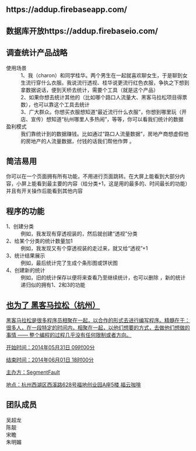 <h2>https://addup.firebaseapp.com/</h2>
<h2>数据库开放https://addup.firebaseio.com/</h2>
<H2>调查统计产品战略</H2>

<dl>
<dt>使用场景 
<dd>1、我（charon）和同学桂华。两个男生在一起就喜欢聊女生，于是聊到女生流行穿什么衣服。我说流行透视、桂华说更流行红色衣服，争执之下想到拿数据说话，便到天桥去统计，需要个工具（就是这个产品） 
<dd>2、如果你想去统计其他的（比如哪个路口人流量大、黑客马拉松项目得票数），也可以靠这个工具去统计 
<dd>3、广大群众。你想买衣服想知道“最近流行什么衣服”，你想到哪里玩（开店、宣传）想知道“杭州哪里人多热闹”，等等，你可以看我们统计的数据 
<dt>盈利模式 
<dd>我们靠统计到的数据赚钱。比如通过“路口人流量数据”，房地产商想虚假他的房地产的人流量数据，付钱的话我们帮他作弊 。</dd></dl>
<H2>简洁易用</H2>
<P>你可以在一个页面拥有所有功能，不用进行页面跳转。在大屏上能看到大部分内容，小屏上能看到最主要的内容（给分类+1，这是用的最多的、时间最长的功能）并且有开关操作后能看到其他内容</P>

<H2>程序的功能</H2>
<DL>
<DT>1、创建分类 
<DD>例如，我发现有穿透视装的，然后就创建“透视”分类 
<DT>2、给某个分类的统计数量加1 
<DD>例如，我发现又有个穿透视装的走过来，就又给“透视”+1 
<DT>3、统计结果展示 
<DD>例如，最后统计完了生成个条形图或饼状图 
<DT>4、创建新的统计 
<DD>例如，旧的统计保存以便将来查看乃至继续统计，也可以删除 ，新的统计递归似的拥有1、2和3的功能</DD></DL>
<A href="http://segmentfault.com/e/segmentfault-2-years-hangzhou">
<H2>也为了 黑客马拉松（杭州）</H2>
<P>黑客马拉松是很多程序员相聚在一起，以合作的形式去进行编写程序。精髓在于：很多人，在一段特定的时间内，相聚在一起，以他们想要的方式，去做他们想做的事情 —— 整个编程的过程几乎没有任何限制或者方向。 
<P>开始时间：2014年05月31日 09时00分 
<P>结束时间：2014年06月01日 18时00分 
<P>主办方：SegmentFault 
<P>地点：杭州西湖区西溪路628号福地创业园A座5楼 福云咖啡</P></A>

<h2>团队成员</h2>
<dl>
	<dt>吴超龙<charon@guangjieba.com>
	<dt>陈靓<charlene@guangjieba.com>
	<dt>宋瞻<popeye@guangjieba.com>
	<dt>朱明媚<jummy@guangjieba.com>
</dl>